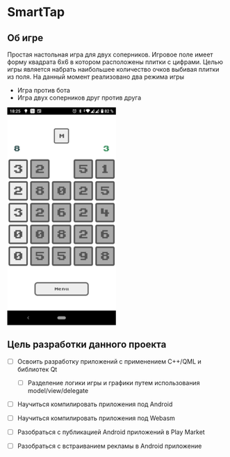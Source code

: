 # SmartTap

## Об игре

Простая настольная игра для двух соперников.
Игровое поле имеет форму квадрата 6x6 в котором расположены плитки с цифрами.
Целью игры является набрать наибольшее количество очков выбивая плитки из поля.
На данный момент реализовано два режима игры
* Игра против бота
* Игра двух соперников друг против друга

<img src="imgs/game.png" alt="drawing" width="250"/>

## Цель разработки данного проекта

* [ ] Освоить разработку приложений с применением C++/QML и библиотек Qt
  * [ ] Разделение логики игры и графики путем использования model/view/delegate
* [ ] Научиться компилировать приложения под Android
* [ ] Научиться компилировать приложения под Webasm
* [ ] Разобраться с публикацией Android приложений в Play Market
* [ ] Разобраться с встраиванием рекламы в Android приложение

